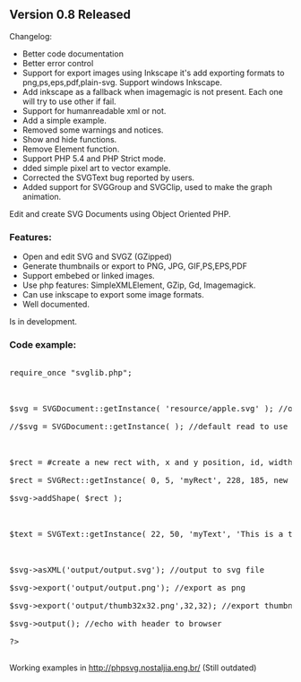 ## Version 0.8 Released ##

Changelog:

  * Better code documentation
  * Better error control
  * Support for export images using Inkscape it's add exporting formats to png,ps,eps,pdf,plain-svg. Support windows Inkscape.
  * Add inkscape as a fallback when imagemagic is not present. Each one will try to use other if fail.
  * Support for humanreadable xml or not.
  * Add a simple example.
  * Removed some warnings and notices.
  * Show and hide functions.
  * Remove Element function.
  * Support PHP 5.4 and PHP Strict mode.
  * dded simple pixel art to vector example.
  * Corrected the SVGText bug reported by users.
  * Added support for SVGGroup and SVGClip, used to make the graph animation.

Edit and create SVG Documents using Object Oriented PHP.

### Features: ###
  * Open and edit SVG and SVGZ (GZipped)
  * Generate thumbnails or export to PNG, JPG, GIF,PS,EPS,PDF
  * Support embebed or linked images.
  * Use php features: SimpleXMLElement, GZip, Gd, Imagemagick.
  * Can use inkscape to export some image formats.
  * Well documented.

Is in development.

### Code example: ###
<pre>
<?php<br>
require_once "svglib.php";<br>
<br>
$svg = SVGDocument::getInstance( 'resource/apple.svg' ); //open to edit<br>
//$svg = SVGDocument::getInstance( ); //default read to use<br>
<br>
$rect = #create a new rect with, x and y position, id, width and heigth, and the style<br>
$rect = SVGRect::getInstance( 0, 5, 'myRect', 228, 185, new SVGStyle( array( 'fill'   => 'red', 'stroke' => 'blue' ) ) );<br>
$svg->addShape( $rect );<br>
<br>
$text = SVGText::getInstance( 22, 50, 'myText', 'This is a text', $style );<br>
<br>
$svg->asXML('output/output.svg'); //output to svg file<br>
$svg->export('output/output.png'); //export as png<br>
$svg->export('output/thumb32x32.png',32,32); //export thumbnail<br>
$svg->output(); //echo with header to browser<br>
?><br>
</pre>

Working examples in http://phpsvg.nostaljia.eng.br/
(Still outdated)